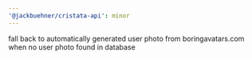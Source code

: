```yaml
---
'@jackbuehner/cristata-api': minor
---
```


fall back to automatically generated user photo from boringavatars.com when no user photo found in database
